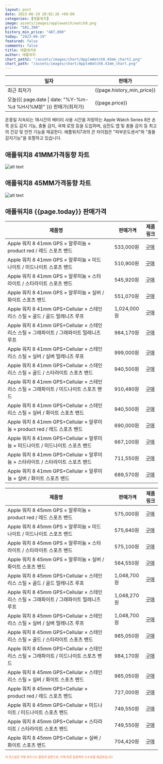 ```yaml
---
layout: post
date: 2023-06-19 20:02:26 +09:00
categories: [애플워치]
image: assets/images/applewatch/watch8.png
price: "501,390"
history_min_price: "487,000"
today: "2023-06-19"
featured: false
comments: false
title: 애플워치8
author: 애플워치
chart_path2: "/assets/images/chart/AppleWatch8.45mm_chart2.png"
chart_path: "/assets/images/chart/AppleWatch8.41mm_chart.png"
---
```


<main>
<table id="rwd-table-large">
<thread>
<tr>
<th>일자</th>
<th>판매가</th>
</tr>
</thread>
<tbody>
<tr><td>최근 최저가</td><td>{{page.history_min_price}}</td></tr>
<tr><td>오늘({{ page.date | date: "%Y-%m-%d %H시%M분" }}) 판매가(최저가)</td><td>{{page.price}}</td></tr>
</tbody>
</table>
</main>


온종일 지속되는 18시간의 배터리 사용 시간을 자랑하는 Apple Watch Series 8은 손목 온도 감지 기능, 충돌 감지, 국제 로밍 등을 도입하며, 심전도 앱 및 충돌 감지 등 최고의 건강 및 안전 기능을 제공한다.
애플워치7과의 큰 차이점은 "피부온도센서"와 "충돌감지기능"을 포함하고 있습니다.

## 애플워치8 41MM가격동향 차트
![alt text]({{page.chart_path}} "애플워치8 41MM 차트")

## 애플워치8 45MM가격동향 차트
![alt text]({{page.chart_path2}} "애플워치8 45MM 차트")

## 애플워치8 {{page.today}} 판매가격
<main>
<table id="rwd-table-large">
  <thead>
    <tr>
      <th>제품명</th>
      <th></th>
      <th>판매가격</th>
      <th>제품링크</th>
    </tr>
  </thead>
  <tbody><tr>
        <td>Apple 워치 8 41mm GPS × 알루미늄 × product red / 레드 스포츠 밴드</td>
        <td></td>
        <td>533,000원</td>
        <td><a href='https://link.coupang.com/a/Tes9m' target='_blank'>구매</a></td>
        </tr><tr>
        <td>Apple 워치 8 41mm GPS × 알루미늄 × 미드나이트 / 미드나이트 스포츠 밴드</td>
        <td></td>
        <td>510,900원</td>
        <td><a href='https://link.coupang.com/a/TetfQ' target='_blank'>구매</a></td>
        </tr><tr>
        <td>Apple 워치 8 41mm GPS × 알루미늄 × 스타라이트 / 스타라이트 스포츠 밴드</td>
        <td></td>
        <td>545,920원</td>
        <td><a href='https://link.coupang.com/a/Tetm5' target='_blank'>구매</a></td>
        </tr><tr>
        <td>Apple 워치 8 41mm GPS × 알루미늄 × 실버 / 화이트 스포츠 밴드</td>
        <td></td>
        <td>551,070원</td>
        <td><a href='https://link.coupang.com/a/Tetth' target='_blank'>구매</a></td>
        </tr><tr>
        <td>Apple 워치 8 41mm GPS+Cellular × 스테인리스 스틸 × 골드 / 골드 밀레니즈 루프</td>
        <td></td>
        <td>1,024,000원</td>
        <td><a href='https://link.coupang.com/a/TetyY' target='_blank'>구매</a></td>
        </tr><tr>
        <td>Apple 워치 8 41mm GPS+Cellular × 스테인리스 스틸 × 그래파이트 / 그래파이트 밀레니즈 루프</td>
        <td></td>
        <td>984,170원</td>
        <td><a href='https://link.coupang.com/a/TetHA' target='_blank'>구매</a></td>
        </tr><tr>
        <td>Apple 워치 8 41mm GPS+Cellular × 스테인리스 스틸 × 실버 / 실버 밀레니즈 루프</td>
        <td></td>
        <td>999,000원</td>
        <td><a href='https://link.coupang.com/a/TetNh' target='_blank'>구매</a></td>
        </tr><tr>
        <td>Apple 워치 8 41mm GPS+Cellular × 스테인리스 스틸 × 골드 / 스타라이트 스포츠 밴드</td>
        <td></td>
        <td>940,500원</td>
        <td><a href='https://link.coupang.com/a/TetUP' target='_blank'>구매</a></td>
        </tr><tr>
        <td>Apple 워치 8 41mm GPS+Cellular × 스테인리스 스틸 × 그래파이트 / 미드나이트 스포츠 밴드</td>
        <td></td>
        <td>910,480원</td>
        <td><a href='https://link.coupang.com/a/Tet29' target='_blank'>구매</a></td>
        </tr><tr>
        <td>Apple 워치 8 41mm GPS+Cellular × 스테인리스 스틸 × 실버 / 화이트 스포츠 밴드</td>
        <td></td>
        <td>940,500원</td>
        <td><a href='https://link.coupang.com/a/Tet8E' target='_blank'>구매</a></td>
        </tr><tr>
        <td>Apple 워치 8 41mm GPS+Cellular × 알루미늄 × product red / 레드 스포츠 밴드</td>
        <td></td>
        <td>690,000원</td>
        <td><a href='https://link.coupang.com/a/Teuhd' target='_blank'>구매</a></td>
        </tr><tr>
        <td>Apple 워치 8 41mm GPS+Cellular × 알루미늄 × 미드나이트 / 미드나이트 스포츠 밴드</td>
        <td></td>
        <td>667,100원</td>
        <td><a href='https://link.coupang.com/a/Teuq3' target='_blank'>구매</a></td>
        </tr><tr>
        <td>Apple 워치 8 41mm GPS+Cellular × 알루미늄 × 스타라이트 / 스타라이트 스포츠 밴드</td>
        <td></td>
        <td>711,550원</td>
        <td><a href='https://link.coupang.com/a/Teu34' target='_blank'>구매</a></td>
        </tr><tr>
        <td>Apple 워치 8 41mm GPS+Cellular × 알루미늄 × 실버 / 화이트 스포츠 밴드</td>
        <td></td>
        <td>689,570원</td>
        <td><a href='https://link.coupang.com/a/Tevch' target='_blank'>구매</a></td>
        </tr></tbody>
</table>

<table id="rwd-table-large">
  <thead>
    <tr>
      <th>제품명</th>
      <th></th>
      <th>판매가격</th>
      <th>제품링크</th>
    </tr>
  </thead>
  <tbody>               
                <tr>
            <td>Apple 워치 8 45mm GPS × 알루미늄 × product red / 레드 스포츠 밴드</td>
            <td></td>
            <td>575,000원</td>
            <td><a href='https://link.coupang.com/a/Tevmm' target='_blank'>구매</a></td>
            </tr><tr>
            <td>Apple 워치 8 45mm GPS × 알루미늄 × 미드나이트 / 미드나이트 스포츠 밴드</td>
            <td></td>
            <td>575,640원</td>
            <td><a href='https://link.coupang.com/a/TevqK' target='_blank'>구매</a></td>
            </tr><tr>
            <td>Apple 워치 8 45mm GPS × 알루미늄 × 스타라이트 / 스타라이트 스포츠 밴드</td>
            <td></td>
            <td>575,100원</td>
            <td><a href='https://link.coupang.com/a/TevxI' target='_blank'>구매</a></td>
            </tr><tr>
            <td>Apple 워치 8 45mm GPS × 알루미늄 × 실버 / 화이트 스포츠 밴드</td>
            <td></td>
            <td>564,550원</td>
            <td><a href='https://link.coupang.com/a/TevC7' target='_blank'>구매</a></td>
            </tr><tr>
            <td>Apple 워치 8 45mm GPS+Cellular × 스테인리스 스틸 × 골드 / 골드 밀레니즈 루프</td>
            <td></td>
            <td>1,048,700원</td>
            <td><a href='https://link.coupang.com/a/TevIm' target='_blank'>구매</a></td>
            </tr><tr>
            <td>Apple 워치 8 45mm GPS+Cellular × 스테인리스 스틸 × 그래파이트 / 그래파이트 밀레니즈 루프</td>
            <td></td>
            <td>1,048,270원</td>
            <td><a href='https://link.coupang.com/a/TevNd' target='_blank'>구매</a></td>
            </tr><tr>
            <td>Apple 워치 8 45mm GPS+Cellular × 스테인리스 스틸 × 실버 / 실버 밀레니즈 루프</td>
            <td></td>
            <td>1,048,700원</td>
            <td><a href='https://link.coupang.com/a/TevRD' target='_blank'>구매</a></td>
            </tr><tr>
            <td>Apple 워치 8 45mm GPS+Cellular × 스테인리스 스틸 × 골드 / 스타라이트 스포츠 밴드</td>
            <td></td>
            <td>985,050원</td>
            <td><a href='https://link.coupang.com/a/TevXC' target='_blank'>구매</a></td>
            </tr><tr>
            <td>Apple 워치 8 45mm GPS+Cellular × 스테인리스 스틸 × 그래파이트 / 미드나이트 스포츠 밴드</td>
            <td></td>
            <td>984,170원</td>
            <td><a href='https://link.coupang.com/a/Tev3P' target='_blank'>구매</a></td>
            </tr><tr>
            <td>Apple 워치 8 45mm GPS+Cellular × 스테인리스 스틸 × 실버 / 화이트 스포츠 밴드</td>
            <td></td>
            <td>985,050원</td>
            <td><a href='https://link.coupang.com/a/Tev63' target='_blank'>구매</a></td>
            </tr><tr>
            <td>Apple 워치 8 45mm GPS+Cellular × product red / 레드 스포츠 밴드</td>
            <td></td>
            <td>727,000원</td>
            <td><a href='https://link.coupang.com/a/Tewcp' target='_blank'>구매</a></td>
            </tr><tr>
            <td>Apple 워치 8 45mm GPS+Cellular × 미드나이트 / 미드나이트 스포츠 밴드</td>
            <td></td>
            <td>749,550원</td>
            <td><a href='https://link.coupang.com/a/Tewh2' target='_blank'>구매</a></td>
            </tr><tr>
            <td>Apple 워치 8 45mm GPS+Cellular × 스타라이트 / 스타라이트 스포츠 밴드</td>
            <td></td>
            <td>749,550원</td>
            <td><a href='https://link.coupang.com/a/TewnL' target='_blank'>구매</a></td>
            </tr><tr>
            <td>Apple 워치 8 45mm GPS+Cellular × 실버 / 화이트 스포츠 밴드</td>
            <td></td>
            <td>704,420원</td>
            <td><a href='https://link.coupang.com/a/Tewrj' target='_blank'>구매</a></td>
            </tr>
</tbody>
</table>                 
                
</main>
<div style="color:#e56a2c;font-size: 0.7em;" >
이 포스팅은 쿠팡 파트너스 활동의 일환으로, 이에 따른 일정액의 수수료를 제공받습니다.
</div>
